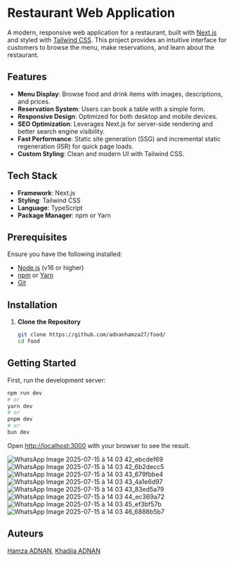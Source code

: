 # Restaurant Web Application

A modern, responsive web application for a restaurant, built with [Next.js](https://nextjs.org/) and styled with [Tailwind CSS](https://tailwindcss.com/). This project provides an intuitive interface for customers to browse the menu, make reservations, and learn about the restaurant.

## Features
- **Menu Display**: Browse food and drink items with images, descriptions, and prices.
- **Reservation System**: Users can book a table with a simple form.
- **Responsive Design**: Optimized for both desktop and mobile devices.
- **SEO Optimization**: Leverages Next.js for server-side rendering and better search engine visibility.
- **Fast Performance**: Static site generation (SSG) and incremental static regeneration (ISR) for quick page loads.
- **Custom Styling**: Clean and modern UI with Tailwind CSS.

## Tech Stack
- **Framework**: Next.js
- **Styling**: Tailwind CSS
- **Language**: TypeScript
- **Package Manager**: npm or Yarn

## Prerequisites
Ensure you have the following installed:
- [Node.js](https://nodejs.org/) (v16 or higher)
- [npm](https://www.npmjs.com/) or [Yarn](https://yarnpkg.com/)
- [Git](https://git-scm.com/)

## Installation
1. **Clone the Repository**
   ```bash
   git clone https://github.com/adnanhamza27/food/
   cd food
## Getting Started

First, run the development server:

```bash
npm run dev
# or
yarn dev
# or
pnpm dev
# or
bun dev
```

Open [http://localhost:3000](http://localhost:3000) with your browser to see the result.



![WhatsApp Image 2025-07-15 à 14 03 42_ebcdef69](https://github.com/user-attachments/assets/f27b021c-8876-455e-9863-ccfb8290ee6e)
![WhatsApp Image 2025-07-15 à 14 03 42_6b2decc5](https://github.com/user-attachments/assets/d7ac71fd-6c8c-4dfe-8964-b00383a2c843)
![WhatsApp Image 2025-07-15 à 14 03 43_679fbbe4](https://github.com/user-attachments/assets/38c4e058-d3d1-4fcd-a1ba-a534bed69017)
![WhatsApp Image 2025-07-15 à 14 03 43_4a1e6d97](https://github.com/user-attachments/assets/aaa815ce-48e3-4f85-a1de-b45759b67f9b)
![WhatsApp Image 2025-07-15 à 14 03 43_83ed5a79](https://github.com/user-attachments/assets/67e2b0e0-5236-47e2-ac5a-ef4268a94cc0)
![WhatsApp Image 2025-07-15 à 14 03 44_ec369a72](https://github.com/user-attachments/assets/0127d85d-5af0-49cf-afbd-3d06766928d3)
![WhatsApp Image 2025-07-15 à 14 03 45_ef3bf57b](https://github.com/user-attachments/assets/63cab2e2-64d1-435f-b9ec-9b15a06c4d9e)
![WhatsApp Image 2025-07-15 à 14 03 46_6888b5b7](https://github.com/user-attachments/assets/0c1d1487-cb01-445a-ae77-0f6ff362e2df)


## Auteurs
[Hamza ADNAN](https://github.com/adnanhamza27), 
[Khadija ADNAN](https://github.com/adnan-khadija)





